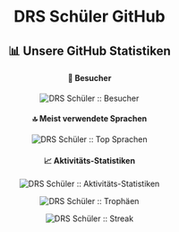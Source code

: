 <h1 align="center">DRS Schüler GitHub</h1>

<h2 align="center">📊 Unsere GitHub Statistiken</h2>

<h4 align="center">👥 Besucher</h4>
<p align="center">
    <img src="https://profile-counter.glitch.me/drsschueler/count.svg" alt="DRS Schüler :: Besucher" />
</p>

<h4 align="center">🔝 Meist verwendete Sprachen</h4>
<p align="center">
    <img src="https://github-readme-stats.vercel.app/api/top-langs/?username=drsschueler&langs_count=10&theme=tokyonight&layout=compact" alt="DRS Schüler :: Top Sprachen" />
</p>

<h4 align="center">📈 Aktivitäts-Statistiken</h4>
<p align="center">
    <img src="https://github-readme-stats.vercel.app/api?username=drsschueler&show_icons=true&theme=synthwave" alt="DRS Schüler :: Aktivitäts-Statistiken" />
</p>

<p align="center">
    <img src="https://github-profile-trophy.vercel.app/?username=drsschueler&theme=onedark" alt="DRS Schüler :: Trophäen" />
</p>

<p align="center">
    <img src="https://github-readme-streak-stats.herokuapp.com/?user=drsschueler&theme=tokyonight" alt="DRS Schüler :: Streak" />
</p>
